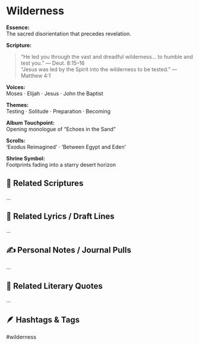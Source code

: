 # Wilderness

**Essence:**  
The sacred disorientation that precedes revelation.

**Scripture:**  
> “He led you through the vast and dreadful wilderness… to humble and test you.” — Deut. 8:15–16  
> “Jesus was led by the Spirit into the wilderness to be tested.” — Matthew 4:1

**Voices:**  
Moses · Elijah · Jesus · John the Baptist

**Themes:**  
Testing · Solitude · Preparation · Becoming

**Album Touchpoint:**  
Opening monologue of “Echoes in the Sand”

**Scrolls:**  
‘Exodus Reimagined’ · ‘Between Egypt and Eden’

**Shrine Symbol:**  
Footprints fading into a starry desert horizon

## 🔗 Related Scriptures
...

## 🎵 Related Lyrics / Draft Lines
...

## ✍️ Personal Notes / Journal Pulls
...

## 📘 Related Literary Quotes
...

## 🪶 Hashtags & Tags
#wilderness